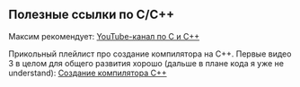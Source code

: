 ## Полезные ссылки по C/C++

Максим рекомендует: [YouTube-канал по С и С++](https://youtube.com/@tilir?si=4_x768lYP17w9_dJ)

Прикольный плейлист про создание компилятора на С++. Первые видео 3 в целом для общего развития хорошо (дальше в плане кода я уже не understand): [Создание компилятора С++](https://www.youtube.com/playlist?list=PLUDlas_Zy_qC7c5tCgTMYq2idyyT241qs) 